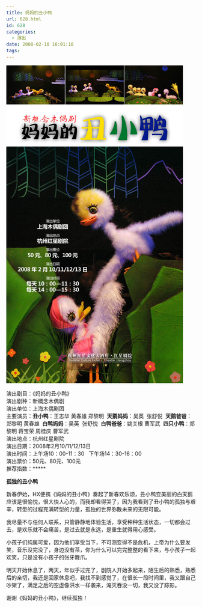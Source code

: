 ```yaml
---
title: 妈妈的丑小鸭
url: 628.html
id: 628
categories:
  - 演出
date: 2008-02-10 16:01:18
tags:
---
```


![](/images/attachments/month_0802/m2008210155242.jpg)  
  
演出剧目：《妈妈的丑小鸭》  
演出剧种：新概念木偶剧  
演出单位：上海木偶剧团  
主要演员：**丑小鸭**：王志华 黄春雄 郑黎明  **天鹅妈妈**：吴英  张舒悦  **天鹅爸爸**：郑黎明 黄春雄  **白鸭妈妈**：吴英  张舒悦  **白鸭爸爸**：姚关根 曹军武  **四只小鸭**：郑黎明 蒋宝荣 周桂庆 曹军武  
演出地点：杭州红星剧院  
演出日期：2008年2月10/11/12/13日  
演出时间：上午场10：00-11：30   下午场14：30-16：00  
演出票价：50元、80元、100元  
推荐指数：*****  
  

**孤独的丑小鸭**

  
新春伊始，HX便携《妈妈的丑小鸭》奏起了新春欢乐颂，丑小鸭变美丽的白天鹅应该是很愉悦，很大快人心的，而我却看得哭了，因为我看到了丑小鸭的孤独与艰辛，转型的过程充满转型的力量，孤独的世界弥散未来的无限可能。  
  
我尽量不与任何人联系，只管静静地体验生活，享受种种生活状态，一切都会过去，是欢乐就不会痛苦，是过去就是永远，是重生就得用心感受。  
  
小孩子们纯属可爱，因为他们享受当下，不可测变得不是危机，上帝为什么要发笑，音乐没完没了，身边没有茶，你为什么可以完完整整的看下来，与小孩子一起欢笑，只是没有小孩子的张牙舞爪。  
  
明天开始休息了，两天，年似乎过完了，剧院人开始多起来，陌生后的熟悉，熟悉后的亲切，我还是回家休息吧，我找不到感觉了，在很长一段时间里，我又跟自己吵架了，满足之后的空虚像洪水一样袭来，淹灭吞没一切，我又没了踪影。  
  
谢谢《妈妈的丑小鸭》，继续孤独！